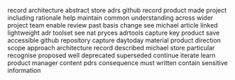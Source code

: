record architecture abstract store adrs github record product made project including rationale help maintain common understanding across wider project team enable review past basis change see michael article linked lightweight adr toolset see nat pryces adrtools capture key product save accessible github repository capture daytoday material product direction scope approach architecture record described michael store particular recognise proposed well deprecated superseded continue iterate learn product manager content pdrs consequence must written contain sensitive information
